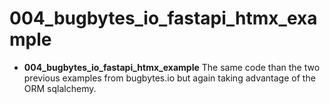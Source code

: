 # 004_bugbytes_io_fastapi_htmx_example

- **004_bugbytes_io_fastapi_htmx_example** The same code than the two previous examples from bugbytes.io but again taking advantage of the ORM sqlalchemy.